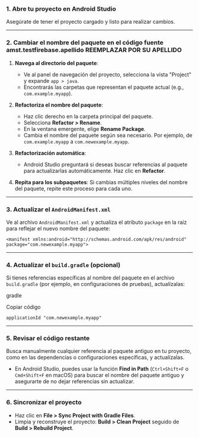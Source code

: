 
### 1. **Abre tu proyecto en Android Studio**

Asegúrate de tener el proyecto cargado y listo para realizar cambios.

----------

### 2. **Cambiar el nombre del paquete en el código fuente**     amst.testfirebase.apellido    REEMPLAZAR POR SU APELLIDO

1.  **Navega al directorio del paquete**:
    
    -   Ve al panel de navegación del proyecto, selecciona la vista "Project" y expande `app > java`.
    -   Encontrarás las carpetas que representan el paquete actual (e.g., `com.example.myapp`).
2.  **Refactoriza el nombre del paquete**:
    
    -   Haz clic derecho en la carpeta principal del paquete.
    -   Selecciona **Refactor > Rename**.
    -   En la ventana emergente, elige **Rename Package**.
    -   Cambia el nombre del paquete según sea necesario. Por ejemplo, de `com.example.myapp` a `com.newexample.myapp`.
3.  **Refactorización automática**:
    
    -   Android Studio preguntará si deseas buscar referencias al paquete para actualizarlas automáticamente. Haz clic en **Refactor**.
4.  **Repita para los subpaquetes**: Si cambias múltiples niveles del nombre del paquete, repite este proceso para cada uno.
    

----------

### 3. **Actualizar el `AndroidManifest.xml`**

Ve al archivo `AndroidManifest.xml` y actualiza el atributo `package` en la raíz para reflejar el nuevo nombre del paquete:

`<manifest xmlns:android="http://schemas.android.com/apk/res/android"
    package="com.newexample.myapp">` 

----------

### 4. **Actualizar el `build.gradle` (opcional)**

Si tienes referencias específicas al nombre del paquete en el archivo `build.gradle` (por ejemplo, en configuraciones de pruebas), actualízalas:

gradle

Copiar código

`applicationId "com.newexample.myapp"` 

----------

### 5. **Revisar el código restante**

Busca manualmente cualquier referencia al paquete antiguo en tu proyecto, como en las dependencias o configuraciones específicas, y actualízalas.

-   En Android Studio, puedes usar la función **Find in Path** (`Ctrl+Shift+F` o `Cmd+Shift+F` en macOS) para buscar el nombre del paquete antiguo y asegurarte de no dejar referencias sin actualizar.

----------

### 6. **Sincronizar el proyecto**

-   Haz clic en **File > Sync Project with Gradle Files**.
-   Limpia y reconstruye el proyecto: **Build > Clean Project** seguido de **Build > Rebuild Project**.
